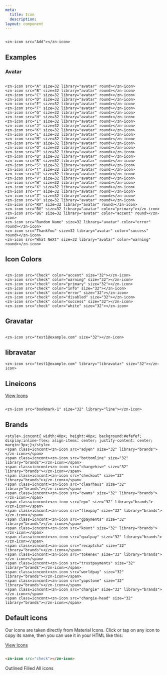 ```yaml
---
meta:
  title: Icon
  description:
layout: component
---
```


```html:preview

<zn-icon src="Add"></zn-icon>
```

## Examples

### Avatar

```html:preview

<zn-icon src="A" size=32 library="avatar" round></zn-icon>
<zn-icon src="B" size=32 library="avatar" round></zn-icon>
<zn-icon src="C" size=32 library="avatar" round></zn-icon>
<zn-icon src="D" size=32 library="avatar" round></zn-icon>
<zn-icon src="E" size=32 library="avatar" round></zn-icon>
<zn-icon src="F" size=32 library="avatar" round></zn-icon>
<zn-icon src="G" size=32 library="avatar" round></zn-icon>
<zn-icon src="H" size=32 library="avatar" round></zn-icon>
<zn-icon src="I" size=32 library="avatar" round></zn-icon>
<zn-icon src="J" size=32 library="avatar" round></zn-icon>
<zn-icon src="K" size=32 library="avatar" round></zn-icon>
<zn-icon src="L" size=32 library="avatar" round></zn-icon>
<zn-icon src="M" size=32 library="avatar" round></zn-icon>
<zn-icon src="N" size=32 library="avatar" round></zn-icon>
<zn-icon src="O" size=32 library="avatar" round></zn-icon>
<zn-icon src="P" size=32 library="avatar" round></zn-icon>
<zn-icon src="Q" size=32 library="avatar" round></zn-icon>
<zn-icon src="R" size=32 library="avatar" round></zn-icon>
<zn-icon src="S" size=32 library="avatar" round></zn-icon>
<zn-icon src="T" size=32 library="avatar" round></zn-icon>
<zn-icon src="U" size=32 library="avatar" round></zn-icon>
<zn-icon src="V" size=32 library="avatar" round></zn-icon>
<zn-icon src="W" size=32 library="avatar" round></zn-icon>
<zn-icon src="X" size=32 library="avatar" round></zn-icon>
<zn-icon src="Y" size=32 library="avatar" round></zn-icon>
<zn-icon src="Z" size=32 library="avatar" round></zn-icon>
<zn-icon src="0" size=32 library="avatar" round></zn-icon>
<zn-icon src="RV" size=32 library="avatar" round></zn-icon>
<zn-icon src="RV" size=32 library="avatar" color="primary"></zn-icon>
<zn-icon src="BG" size=32 library="avatar" color="accent" round></zn-icon>
<zn-icon src="Random Name" size=32 library="avatar" color="error" round></zn-icon>
<zn-icon src="ThankYou" size=32 library="avatar" color="success" round></zn-icon>
<zn-icon src="What NeXt" size=32 library="avatar" color="warning" round></zn-icon>
```

## Icon Colors

```html:preview

<zn-icon src="Check" color="accent" size="32"></zn-icon>
<zn-icon src="check" color="warning" size="32"></zn-icon>
<zn-icon src="check" color="primary" size="32"></zn-icon>
<zn-icon src="check" color="info" size="32"></zn-icon>
<zn-icon src="check" color="error" size="32"></zn-icon>
<zn-icon src="check" color="disabled" size="32"></zn-icon>
<zn-icon src="check" color="success" size="32"></zn-icon>
<zn-icon src="check" color="white" size="32"></zn-icon>
```

## Gravatar

```html:preview

<zn-icon src="test1@example.com" size="32"></zn-icon>
```

## libravatar

```html:preview
<zn-icon src="test1@example.com" library="libravatar" size="32"></zn-icon>
```

## Lineicons

<a href="https://lineicons.com/free-icons" target="_blank">View Icons</a>

```html:preview

<zn-icon src="bookmark-1" size="32" library="line"></zn-icon>
```

## Brands

```html:preview
<style>.icncont{ width:40px; height:40px; background:#efefef; display:inline-flex; align-items: center; justify-content: center; margin:3px;}</style>
<span class=icncont><zn-icon src="adyen" size="32" library="brands"></zn-icon></span>
<span class=icncont><zn-icon src="bottomline" size="32" library="brands"></zn-icon></span>
<span class=icncont><zn-icon src="chargehive" size="32" library="brands"></zn-icon></span>
<span class=icncont><zn-icon src="checkout" size="32" library="brands"></zn-icon></span>
<span class=icncont><zn-icon src="clearhaus" size="32" library="brands"></zn-icon></span>
<span class=icncont><zn-icon src="cwams" size="32" library="brands"></zn-icon></span>
<span class=icncont><zn-icon src="epx" size="32" library="brands"></zn-icon></span>
<span class=icncont><zn-icon src="flexpay" size="32" library="brands"></zn-icon></span>
<span class=icncont><zn-icon src="gpayments" size="32" library="brands"></zn-icon></span>
<span class=icncont><zn-icon src="kount" size="32" library="brands"></zn-icon></span>
<span class=icncont><zn-icon src="qualpay" size="32" library="brands"></zn-icon></span>
<span class=icncont><zn-icon src="recaptcha" size="32" library="brands"></zn-icon></span>
<span class=icncont><zn-icon src="tokenex" size="32" library="brands"></zn-icon></span>
<span class=icncont><zn-icon src="trustpayments" size="32" library="brands"></zn-icon></span>
<span class=icncont><zn-icon src="worldpay" size="32" library="brands"></zn-icon></span>
<span class=icncont><zn-icon src="yapstone" size="32" library="brands"></zn-icon></span>
<span class=icncont><zn-icon src="chargie" size="32" library="brands"></zn-icon></span>
<span class=icncont><zn-icon src="chargie-head" size="32" library="brands"></zn-icon></span>
```

## Default  icons

Our icons are taken directly from Material Icons. Click or tap on any icon to copy its name, then you can use it in
your HTML like this:

<a href="https://fonts.google.com/icons?selected=Material+Symbols+Outlined" target="_blank">View Icons</a>

```html

<zn-icon src="check"></zn-icon>
```

<div class="icon-search">
  <div class="icon-search-controls">
    <zn-input placeholder="Search Icons" clearable>
      <zn-icon slot="prefix" src="search"></zn-icon>
    </zn-input>
    <zn-select value="outline">
      <zn-option value="outline">Outlined</zn-option>
      <zn-option value="fill">Filled</zn-option>
      <zn-option value="all">All icons</zn-option>
    </zn-select>
  </div>
  <div class="icon-list"></div>
  <input type="text" class="icon-copy-input" aria-hidden="true" tabindex="-1">
</div>


<!-- Supporting scripts and styles for the search utility -->
<script>
  function wrapWithTooltip(item) {
    const tooltip = document.createElement('zn-tooltip');
    tooltip.content = item.getAttribute('data-name');

    // Close open tooltips
    document.querySelectorAll('.icon-list zn-tooltip[open]').forEach(tooltip => tooltip.hide());

    // Wrap it with a tooltip and trick it into showing up
    item.parentNode.insertBefore(tooltip, item);
    tooltip.appendChild(item);
    requestAnimationFrame(() => tooltip.dispatchEvent(new MouseEvent('mouseover')));
  }

  fetch('{{ assetUrl('icons.json') }}')
    .then(res => res.json())
    .then(icons => {
      const container = document.querySelector('.icon-search');
      const input = container.querySelector('zn-input');
      const select = container.querySelector('zn-select');
      const copyInput = container.querySelector('.icon-copy-input');
      const loader = container.querySelector('.icon-loader');
      const list = container.querySelector('.icon-list');
      const queue = [];
      let inputTimeout

      // Generate icons
      icons.icons.map(i => {
        const item = document.createElement('div');
        item.classList.add('icon-list-item');
        item.setAttribute('data-name', i.name);
        item.setAttribute('data-terms', [i.name, i.title, ...(i.tags || []), ...(i.categories || [])].join(' '));
        item.innerHTML = `
          <zn-icon src="${i.name.replace(' ', '_')}" size="32"></zn-icon>
        `;
        list.appendChild(item);

        // Wrap it with a tooltip the first time the mouse lands on it. We do this instead of baking them into the DOM
        item.addEventListener('mouseover', () => wrapWithTooltip(item), { once: true });

        // Copy on click
        item.addEventListener('click', () => {
          const tooltip = item.closest('zn-tooltip');
          copyInput.value = i.name;
          copyInput.select();
          document.execCommand('copy');

          if (tooltip) {
            tooltip.content = 'Copied!';
            setTimeout(() => tooltip.content = i.name, 1000);
          }
        });
      });

      // Filter as the user types
      input.addEventListener('zn-input', () => {
        clearTimeout(inputTimeout);
        inputTimeout = setTimeout(() => {
          [...list.querySelectorAll('.icon-list-item')].map(item => {
            const filter = input.value.toLowerCase();
            if (filter === '') {
              item.hidden = false;
            } else {
              const terms = item.getAttribute('data-terms').toLowerCase();
              item.hidden = terms.indexOf(filter) < 0;
            }
          });
        }, 250);
      });

      // Sort by type and remember preference
      const iconType = sessionStorage.getItem('zn-icon:type') || 'outline';
      select.value = iconType;
      list.setAttribute('data-type', select.value);
      select.addEventListener('zn-change', () => {
        list.setAttribute('data-type', select.value);
        sessionStorage.setItem('zn-icon:type', select.value);
      });
    });
</script>

<style>
  .icon-search {
    border: solid 1px var(--zn-panel-border-color);
    border-radius: var(--zn-border-radius-medium);
    padding: var(--zn-spacing-medium);
  }

  .icon-search [hidden] {
    display: none;
  }

  .icon-search-controls {
    display: flex;
  }

  .icon-search-controls zn-input {
    flex: 1 1 auto;
  }

  .icon-search-controls zn-select {
    width: 10rem;
    flex: 0 0 auto;
    margin-left: 1rem;
  }

  .icon-loader {
    display: flex;
    align-items: center;
    justify-content: center;
    min-height: 30vh;
  }

  .icon-list {
    display: grid;
    grid-template-columns: repeat(12, 1fr);
    position: relative;
    margin-top: 1rem;
  }

  .icon-loader[hidden],
  .icon-list[hidden] {
    display: none;
  }

  .icon-list-item {
    display: inline-flex;
    align-items: center;
    justify-content: center;
    border-radius: var(--zn-border-radius-medium);
    font-size: 24px;
    width: 2em;
    height: 2em;
    margin: 0 auto;
    cursor: copy;
    transition: var(--zn-transition-medium) all;
  }

  .icon-list-item:hover {
    background-color: var(--zn-color-primary-50);
    color: var(--zn-color-primary-600);
  }

  .icon-list[data-type="outline"] .icon-list-item[data-name$="-fill"] {
    display: none;
  }

  .icon-list[data-type="fill"] .icon-list-item:not([data-name$="-fill"]) {
    display: none;
  }

  .icon-copy-input {
    position: absolute;
    opacity: 0;
    pointer-events: none;
  }

  @media screen and (max-width: 1000px) {
    .icon-list {
      grid-template-columns: repeat(8, 1fr);
    }

    .icon-list-item {
      font-size: 20px;
    }

    .icon-search-controls {
      display: block;
    }

    .icon-search-controls zn-select {
      width: auto;
      margin: 1rem 0 0 0;
    }
  }

  @media screen and (max-width: 500px) {
    .icon-list {
      grid-template-columns: repeat(4, 1fr);
    }
  }
</style>